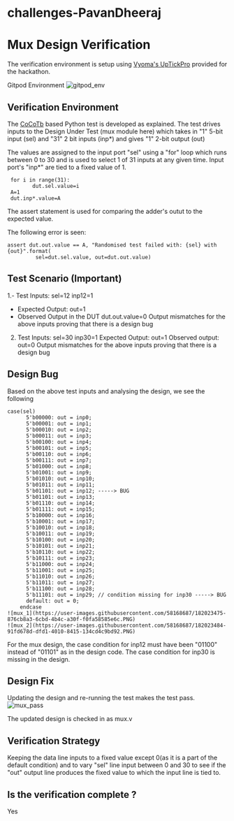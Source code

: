 # challenges-PavanDheeraj
# Mux Design Verification

The verification environment is setup using [Vyoma's UpTickPro](https://vyomasystems.com) provided for the hackathon.

Gitpod Environment
![gitpod_env](https://user-images.githubusercontent.com/58168687/182022642-e18b2bdf-945e-49f4-8eda-034c0c2012eb.PNG)

## Verification Environment

The [CoCoTb](https://www.cocotb.org/) based Python test is developed as explained. The test drives inputs to the Design Under Test (mux module here) which takes in "1" 5-bit input (sel) and "31" 2 bit inputs (inp*) and gives "1" 2-bit output (out)

The values are assigned to the input port "sel" using a "for" loop which runs between 0 to 30 and is used to select 1 of 31 inputs at any given time.
Input port's "inp*" are tied to a fixed value of 1. 
```
 for i in range(31):
        dut.sel.value=i
 A=1
 dut.inp*.value=A
```

The assert statement is used for comparing the adder's outut to the expected value.

The following error is seen:
```
assert dut.out.value == A, "Randomised test failed with: {sel} with {out}".format(
         sel=dut.sel.value, out=dut.out.value)

```
## Test Scenario **(Important)**
1.- Test Inputs: sel=12 inp12=1
  - Expected Output: out=1
  - Observed Output in the DUT dut.out.value=0
  Output mismatches for the above inputs proving that there is a design bug

2. Test Inputs: sel=30 inp30=1
   Expected Output: out=1
   Observed output: out=0
   Output mismatches for the above inputs proving that there is a design bug

## Design Bug
Based on the above test inputs and analysing the design, we see the following
```
case(sel)
      5'b00000: out = inp0;  
      5'b00001: out = inp1;  
      5'b00010: out = inp2;  
      5'b00011: out = inp3;  
      5'b00100: out = inp4;  
      5'b00101: out = inp5;  
      5'b00110: out = inp6;  
      5'b00111: out = inp7;  
      5'b01000: out = inp8;  
      5'b01001: out = inp9;  
      5'b01010: out = inp10;
      5'b01011: out = inp11;
      5'b01101: out = inp12; -----> BUG
      5'b01101: out = inp13;
      5'b01110: out = inp14;
      5'b01111: out = inp15;
      5'b10000: out = inp16;
      5'b10001: out = inp17;
      5'b10010: out = inp18;
      5'b10011: out = inp19;
      5'b10100: out = inp20;
      5'b10101: out = inp21;
      5'b10110: out = inp22;
      5'b10111: out = inp23;
      5'b11000: out = inp24;
      5'b11001: out = inp25;
      5'b11010: out = inp26;
      5'b11011: out = inp27;
      5'b11100: out = inp28;
      5'b11101: out = inp29; // condition missing for inp30 -----> BUG
      default: out = 0;
    endcase
![mux_1](https://user-images.githubusercontent.com/58168687/182023475-876cb8a3-6cbd-4b4c-a30f-f0fa58585e6c.PNG)
![mux_2](https://user-images.githubusercontent.com/58168687/182023484-91fd678d-dfd1-4010-8415-134cd4c9bd92.PNG)
```
For the mux design, the case condition for inp12 must have been "01100" instead of "01101" as in the design code.
The case condition for inp30 is missing in the design.

## Design Fix
Updating the design and re-running the test makes the test pass.
![mux_pass](https://user-images.githubusercontent.com/58168687/182023508-31118159-7c80-46d0-adba-14175104faca.PNG)

The updated design is checked in as mux.v

## Verification Strategy
Keeping the data line inputs to a fixed value except 0(as it is a part of the default condition) and to vary "sel" line input between 0 and 30 to see 
if the "out" output line produces the fixed value to which the input line is tied to.

## Is the verification complete ?
Yes
